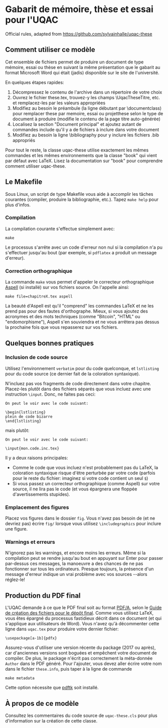 Gabarit de mémoire, thèse et essai pour l'UQAC
==============================================

Official rules, 
adapted from https://github.com/sylvainhalle/uqac-these

Comment utiliser ce modèle
--------------------------

Cet ensemble de fichiers permet de produire un document de type
mémoire, essai ou thèse en suivant la même présentation que le gabarit au
format Microsoft Word qui était (jadis) disponible sur le site de
l'université.

En quelques étapes rapides:

1. Décompressez le contenu de l'archive dans un répertoire de votre
   choix
2. Ouvrez le fichier these.tex, trouvez-y les champs \UqacTheseTitre, etc.
   et remplacez-les par les valeurs appropriées
3. Modifiez au besoin le préambule (la ligne débutant par \documentclass)
   pour remplacer these par memoire, essai ou projetthese selon le type de
   document à produire (modifie le contenu de la page titre auto-générée)
4. Localisez la section "Document principal" et ajoutez autant de commandes
   include qu'il y a de fichiers à inclure dans votre document
5. Modifiez au besoin la ligne \bibliography pour y inclure les fichiers
   .bib appropriés

Pour tout le reste, la classe uqac-these utilise exactement les mêmes
commandes et les mêmes environnements que la classe "book" qui vient par
défaut avec LaTeX. Lisez la documentation sur "book" pour comprendre comment
utiliser uqac-these.

Le Makefile
-----------

Sous Linux, un script de type Makefile vous aide à accomplir les tâches
courantes (compiler, produire la bibliographie, etc.). Tapez `make help`
pour plus d'infos.

### Compilation

La compilation courante s'effectue simplement avec:

    make

Le processus s'arrête avec un code d'erreur non nul si la compilation n'a pu
s'effectuer jusqu'au bout (par exemple, si `pdflatex` a produit un message
d'erreur).

### Correction orthographique

La commande `make` vous permet d'appeler le correcteur orthographique
[Aspell](http://aspell.net) (si installé) sur vos fichiers source. On
l'appelle ainsi:

    make file=chapitreX.tex aspell

La beauté d'Aspell est qu'il "comprend" les commandes LaTeX et ne les prend
pas pour des fautes d'orthographe. Mieux, si vous ajoutez des acronymes et
des mots techniques (comme "Bitcoin", "HTML" ou "endomorphisme"), Aspell
s'en souviendra et ne vous arrêtera pas dessus la prochaine fois que vous
repasserez sur vos fichiers.


Quelques bonnes pratiques
-------------------------

### Inclusion de code source

Utilisez l'environnement `verbatim` pour du code quelconque, et
`lstlisting` pour du code source (ce dernier fait de la coloration
syntaxique).

N'incluez pas vos fragments de code directement dans votre chapitre.
Placez-les plutôt dans des fichiers séparés que vous incluez avec une
instruction `\input`. Donc, ne faites pas ceci:

```
On peut le voir avec le code suivant:

\begin{lstlisting}
plein de code bizarre
\end{lstlisting}
```

mais plutôt:

```
On peut le voir avec le code suivant:

\input{mon.code.inc.tex}
```

Il y a deux raisons principales:

- Comme le code que vous incluez n'est probablement pas du LaTeX, la
  coloration syntaxique risque d'être perturbée par votre code (parfois
  pour le reste du fichier: imaginez si votre code contient un seul `$`)
- Si vous passez un correcteur orthographique (comme Aspell) sur votre
  source, il ne lira pas le code (et vous épargnera une floppée
  d'avertissements stupides).
  
### Emplacement des figures

Placez vos figures dans le dossier `fig`. Vous n'avez pas besoin de (et ne
devriez pas) écrire `fig/` lorsque vous utilisez `\includegraphics` pour
inclure une figure.

### Warnings et erreurs

N'ignorez pas les warnings, et encore moins les erreurs. Même si la
compilation peut se rendre jusqu'au bout en appuyant sur Enter pour passer
par-dessus ces messages, la manoeuvre a des chances de ne pas fonctionner
sur tous les ordinateurs. Presque toujours, la présence d'un message
d'erreur indique un vrai problème avec vos sources --alors réglez-le!

Production du PDF final
-----------------------

L'UQAC demande à ce que le PDF final soit au format
[PDF/A](https://en.wikipedia.org/wiki/PDF/A), selon le
[Guide de création des fichiers pour le dépôt final](http://services.uqac.ca/decanat-des-etudes/files/2014/09/GuideCr%C3%A9ationFichiers_DepotFinal2018.pdf).
Comme vous utilisez LaTeX, vous êtes épargné du processus fastidieux décrit
dans ce document (et qui s'applique aux utilisateurs de Word). Vous n'avez
qu'à décommenter cette ligne dans `uqac.tex` pour produire votre dernier
fichier:

    \usepackage[a-1b]{pdfx}

Assurez-vous d'utiliser une version récente du package (2017 ou après), car
d'anciennes versions sont boguées et empêchent votre document de compiler.
De plus, le package n'écrit pas correctement la méta-donnée `Author` dans le
PDF généré. Pour l'ajouter, vous devez aller écrire votre nom dans le
fichier `these.info`, puis taper à la ligne de commande

    make metadata

Cette option nécessite que
[pdftk](https://www.pdflabs.com/tools/pdftk-the-pdf-toolkit/)
soit installé.

À propos de ce modèle
---------------------

Consultez les commentaires du code source de `uqac-these.cls` pour
plus d'information sur la création de cette classe.

<!-- wrap=hard:maxLineLen=76: -->
